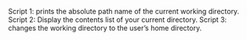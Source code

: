 Script 1: prints the absolute path name of the current working directory.
Script 2: Display the contents list of your current directory.
Script 3: changes the working directory to the user’s home directory.

